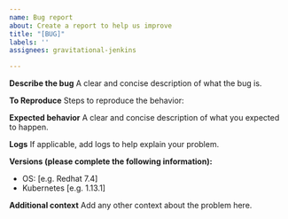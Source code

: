 ```yaml
---
name: Bug report
about: Create a report to help us improve
title: "[BUG]"
labels: ''
assignees: gravitational-jenkins

---
```


<!--
**Have a question or install problem?** Please use [Our Community Site](https://community.gravitational.com).
-->
**Describe the bug**
A clear and concise description of what the bug is.

**To Reproduce**
Steps to reproduce the behavior:

**Expected behavior**
A clear and concise description of what you expected to happen.

**Logs**
If applicable, add logs to help explain your problem.

**Versions (please complete the following information):**
 - OS: [e.g. Redhat 7.4]
 - Kubernetes [e.g. 1.13.1]


**Additional context**
Add any other context about the problem here.
